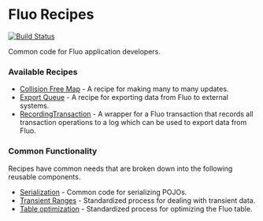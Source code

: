 # Fluo Recipes

[![Build Status](https://travis-ci.org/fluo-io/fluo-recipes.svg?branch=master)](https://travis-ci.org/fluo-io/fluo-recipes)

Common code for Fluo application developers.  

### Available Recipes

* [Collision Free Map][cfm] - A recipe for making many to many updates.
* [Export Queue][export-q] - A recipe for exporting data from Fluo to external systems.
* [RecordingTransaction][recording-tx] - A wrapper for a Fluo transaction that records all transaction
operations to a log which can be used to export data from Fluo.

### Common Functionality

Recipes have common needs that are broken down into the following reusable components.

* [Serialization][serialization] - Common code for serializing POJOs. 
* [Transient Ranges][transient] - Standardized process for dealing with transient data.
* [Table optimization][optimization] - Standardized process for optimizing the Fluo table.

[cfm]:docs/cfm.md
[export-q]:docs/export-queue.md
[recording-tx]: docs/recording-tx.md
[serialization]: docs/serialization.md
[transient]: docs/transient.md
[optimization]: docs/table-optimization.md
